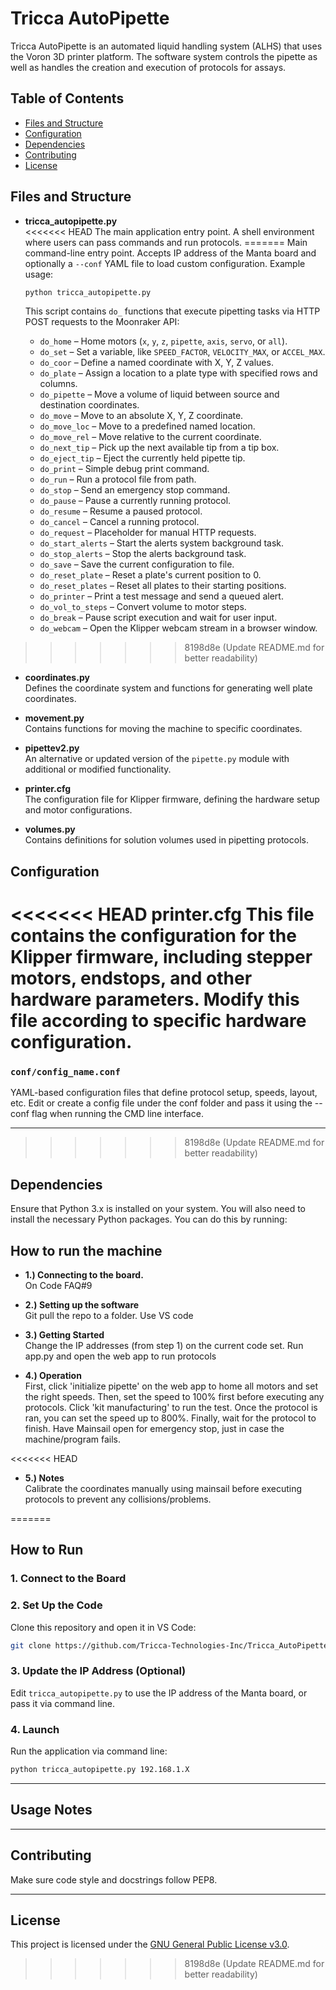 # Tricca AutoPipette

Tricca AutoPipette is an automated liquid handling system (ALHS) that uses the Voron 3D printer platform. The software system controls the pipette as well as handles the creation and execution of protocols for assays.

## Table of Contents

- [Files and Structure](#files-and-structure)
- [Configuration](#configuration)
- [Dependencies](#dependencies)
- [Contributing](#contributing)
- [License](#license)

## Files and Structure

- **tricca_autopipette.py**  
<<<<<<< HEAD
  The main application entry point. A shell environment where users can pass commands and run protocols.
=======
  Main command-line entry point. Accepts IP address of the Manta board and optionally a `--conf` YAML file to load custom configuration. Example usage:

  ```bash
  python tricca_autopipette.py
  ```

  
  This script contains `do_` functions that execute pipetting tasks via HTTP POST requests to the Moonraker API:

  - `do_home` – Home motors (`x`, `y`, `z`, `pipette`, `axis`, `servo`, or `all`).
  - `do_set` – Set a variable, like `SPEED_FACTOR`, `VELOCITY_MAX`, or `ACCEL_MAX`.
  - `do_coor` – Define a named coordinate with X, Y, Z values.
  - `do_plate` – Assign a location to a plate type with specified rows and columns.
  - `do_pipette` – Move a volume of liquid between source and destination coordinates.
  - `do_move` – Move to an absolute X, Y, Z coordinate.
  - `do_move_loc` – Move to a predefined named location.
  - `do_move_rel` – Move relative to the current coordinate.
  - `do_next_tip` – Pick up the next available tip from a tip box.
  - `do_eject_tip` – Eject the currently held pipette tip.
  - `do_print` – Simple debug print command.
  - `do_run` – Run a protocol file from path.
  - `do_stop` – Send an emergency stop command.
  - `do_pause` – Pause a currently running protocol.
  - `do_resume` – Resume a paused protocol.
  - `do_cancel` – Cancel a running protocol.
  - `do_request` – Placeholder for manual HTTP requests.
  - `do_start_alerts` – Start the alerts system background task.
  - `do_stop_alerts` – Stop the alerts background task.
  - `do_save` – Save the current configuration to file.
  - `do_reset_plate` – Reset a plate's current position to 0.
  - `do_reset_plates` – Reset all plates to their starting positions.
  - `do_printer` – Print a test message and send a queued alert.
  - `do_vol_to_steps` – Convert volume to motor steps.
  - `do_break` – Pause script execution and wait for user input.
  - `do_webcam` – Open the Klipper webcam stream in a browser window. 
>>>>>>> 8198d8e (Update README.md for better readability)

- **coordinates.py**  
  Defines the coordinate system and functions for generating well plate coordinates.

- **movement.py**  
  Contains functions for moving the machine to specific coordinates.

- **pipettev2.py**  
  An alternative or updated version of the `pipette.py` module with additional or modified functionality.

- **printer.cfg**  
  The configuration file for Klipper firmware, defining the hardware setup and motor configurations.

- **volumes.py**  
  Contains definitions for solution volumes used in pipetting protocols.

## Configuration
<<<<<<< HEAD
printer.cfg
This file contains the configuration for the Klipper firmware, including stepper motors, endstops, and other hardware parameters. Modify this file according to  specific hardware configuration.
=======

### `conf/config_name.conf`

YAML-based configuration files that define protocol setup, speeds,  layout, etc. Edit or create a config file under the conf folder and pass it using the --conf flag when running the CMD line interface.


---
>>>>>>> 8198d8e (Update README.md for better readability)

## Dependencies
Ensure that Python 3.x is installed on your system. You will also need to install the necessary Python packages. You can do this by running:

## How to run the machine
- **1.) Connecting to the board.**  
  On Code FAQ#9
  
- **2.) Setting up the software**  
  Git pull the repo to a folder. Use VS code

- **3.) Getting Started**  
  Change the IP addresses (from step 1) on the current code set. Run app.py and open the web app to run protocols

- **4.) Operation**  
  First, click 'initialize pipette' on the web app to home all motors and set the right speeds.
  Then, set the speed to 100% first before executing any protocols. Click 'kit manufacturing' to run the test. Once the protocol is ran, you can set the speed up to 800%. Finally, wait for the protocol to finish. Have Mainsail open for emergency stop, just in case the machine/program fails.

<<<<<<< HEAD
- **5.) Notes**  
  Calibrate the coordinates manually using mainsail before executing protocols to prevent any collisions/problems.
  
=======
## How to Run

### 1. Connect to the Board  

### 2. Set Up the Code  
Clone this repository and open it in VS Code:

```bash
git clone https://github.com/Tricca-Technologies-Inc/Tricca_AutoPipette.git
```

### 3. Update the IP Address (Optional)
Edit `tricca_autopipette.py` to use the IP address of the Manta board, or pass it via command line.

### 4. Launch  
Run the application via command line:

```bash
python tricca_autopipette.py 192.168.1.X
```

---

## Usage Notes


---

## Contributing

Make sure code style and docstrings follow PEP8.

---

## License

This project is licensed under the [GNU General Public License v3.0](https://www.gnu.org/licenses/gpl-3.0.en.html).
>>>>>>> 8198d8e (Update README.md for better readability)
